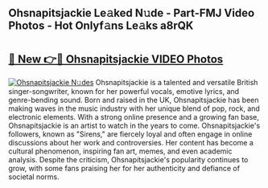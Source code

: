 ## Ohsnapitsjackie Le𝚊ked N𝚞de - Part-FMJ Video Photos - Hot Onlyf𝚊ns Le𝚊ks a8rQK

# <h2><a href="http://ac34554.deff.icu/?id=Ohsnapitsjackie">🔗 New 👉🔴 Ohsnapitsjackie VIDEO Photos</a></h2>

[![Ohsnapitsjackie N𝚞des](https://i.imgur.com/rIISA9y.gif)](http://ac34554.deff.icu/?id=Ohsnapitsjackie)
Ohsnapitsjackie is a talented and versatile British singer-songwriter, known for her powerful vocals, emotive lyrics, and genre-bending sound. Born and raised in the UK, Ohsnapitsjackie has been making waves in the music industry with her unique blend of pop, rock, and electronic elements. With a strong online presence and a growing fan base, Ohsnapitsjackie is an artist to watch in the years to come. Ohsnapitsjackie's followers, known as "Sirens," are fiercely loyal and often engage in online discussions about her work and controversies. Her content has become a cultural phenomenon, inspiring fan art, memes, and even academic analysis. Despite the criticism, Ohsnapitsjackie's popularity continues to grow, with some fans praising her for her authenticity and defiance of societal norms.
